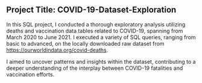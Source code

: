 ## Project Title: COVID-19-Dataset-Exploration

In this SQL project, I conducted a thorough exploratory analysis utilizing deaths and vaccination data tables related to COVID-19, spanning from March 2020 to June 2021. I executed a variety of SQL queries, ranging from basic to advanced, on the locally downloaded raw dataset from https://ourworldindata.org/covid-deaths. 

I aimed to uncover patterns and insights within the dataset, contributing to a deeper understanding of the interplay between COVID-19 fatalities and vaccination efforts.
